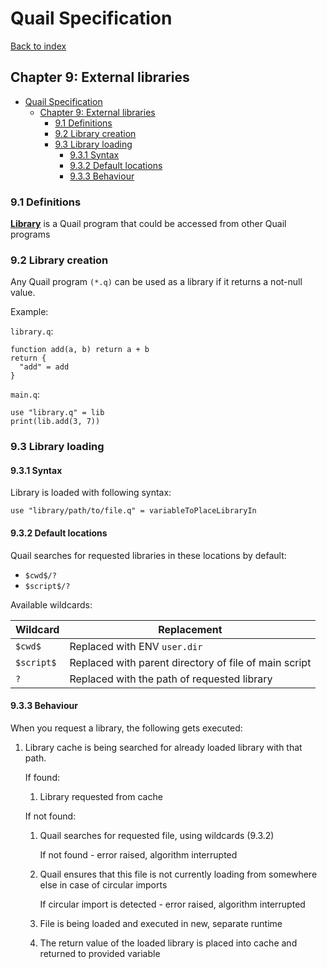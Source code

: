 # Quail Specification
[Back to index](index.md)

## Chapter 9: External libraries

<!-- TOC -->
* [Quail Specification](#quail-specification)
  * [Chapter 9: External libraries](#chapter-9-external-libraries)
    * [9.1 Definitions](#91-definitions)
    * [9.2 Library creation](#92-library-creation)
    * [9.3 Library loading](#93-library-loading)
      * [9.3.1 Syntax](#931-syntax)
      * [9.3.2 Default locations](#932-default-locations)
      * [9.3.3 Behaviour](#933-behaviour)
<!-- TOC -->

### 9.1 Definitions

**<u>Library</u>** is a Quail program that could be accessed from other Quail programs

### 9.2 Library creation

Any Quail program `(*.q)` can be used as a library if it returns a not-null value.

Example:

`library.q`:
```
function add(a, b) return a + b
return {
  "add" = add
}
```
`main.q`:
```
use "library.q" = lib
print(lib.add(3, 7))
```

### 9.3 Library loading

#### 9.3.1 Syntax

Library is loaded with following syntax:

```
use "library/path/to/file.q" = variableToPlaceLibraryIn
```

#### 9.3.2 Default locations

Quail searches for requested libraries in these locations by default:
- `$cwd$/?`
- `$script$/?`

Available wildcards:

| Wildcard   | Replacement                                           |
|------------|-------------------------------------------------------|
| `$cwd$`    | Replaced with ENV `user.dir`                          |
| `$script$` | Replaced with parent directory of file of main script |
| `?`        | Replaced with the path of requested library           |

#### 9.3.3 Behaviour

When you request a library, the following gets executed:
1. Library cache is being searched for already loaded library with that path.
   
   If found:
   
   1. Library requested from cache
   
   If not found:

   1. Quail searches for requested file, using wildcards (9.3.2)
   
      If not found - error raised, algorithm interrupted
   
   2. Quail ensures that this file is not currently loading from somewhere else
   in case of circular imports
   
      If circular import is detected - error raised, algorithm interrupted
   
   3. File is being loaded and executed in new, separate runtime
   
   4. The return value of the loaded library is placed into cache and returned to
   provided variable
